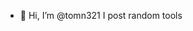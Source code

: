 - 👋 Hi, I’m @tomn321
I post random tools
<!---
tomn321/tomn321 is a ✨ special ✨ repository because its `README.md` (this file) appears on your GitHub profile.
You can click the Preview link to take a look at your changes.
--->
